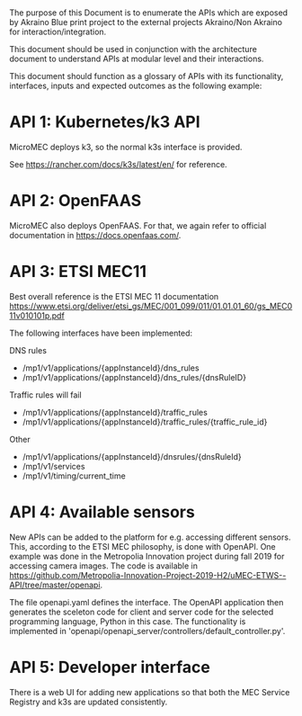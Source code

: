 # 

The purpose of this Document is to enumerate the APIs which are exposed by Akraino Blue print project to the external projects Akraino/Non Akraino for interaction/integration.

This document should be used in conjunction with the architecture document to understand APIs at  modular level and their interactions.

This document should function as a glossary of APIs with its functionality, interfaces, inputs and expected outcomes as the following example:

# API 1: Kubernetes/k3 API

MicroMEC deploys k3, so the normal k3s interface is provided.

See https://rancher.com/docs/k3s/latest/en/ for reference.


# API 2: OpenFAAS

MicroMEC also deploys OpenFAAS. For that, we again refer to official documentation in https://docs.openfaas.com/.


# API 3: ETSI MEC11

Best overall reference is the ETSI MEC 11 documentation https://www.etsi.org/deliver/etsi_gs/MEC/001_099/011/01.01.01_60/gs_MEC011v010101p.pdf

The following interfaces have been implemented:

DNS rules
- /mp1/v1/applications/{appInstanceId}/dns_rules
- /mp1/v1/applications/{appInstanceId}/dns_rules/{dnsRuleID}

Traffic rules will fail
- /mp1/v1/applications/{appInstanceId}/traffic_rules
- /mp1/v1/applications/{appInstanceId}/traffic_rules/{traffic_rule_id}

Other
- /mp1/v1/applications/{appInstanceId}/dnsrules/{dnsRuleId}
- /mp1/v1/services
- /mp1/v1/timing/current_time


# API 4: Available sensors

New APIs can be added to the platform for e.g. accessing different sensors. This, according to the ETSI MEC philosophy, is done with OpenAPI. One example was done in the Metropolia Innovation project during fall 2019 for accessing camera images. The code is available in https://github.com/Metropolia-Innovation-Project-2019-H2/uMEC-ETWS--API/tree/master/openapi.

The file openapi.yaml defines the interface. The OpenAPI application then generates the sceleton code for client and server code for the selected programming language, Python in this case. The functionality is implemented in 'openapi/openapi_server/controllers/default_controller.py'.  

# API 5: Developer interface

There is a web UI for adding new applications so that both the MEC Service Registry and k3s are updated consistently.

<!--
vim:lbr 
-->
